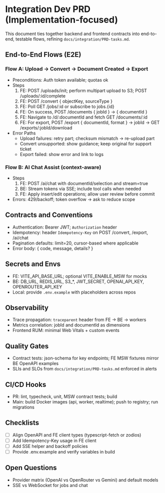# Integration Dev PRD (Implementation-focused)

This document ties together backend and frontend contracts into end-to-end, testable flows, refining `docs/integration/PRD-tasks.md`.

## End-to-End Flows (E2E)

### Flow A: Upload → Convert → Document Created → Export
- Preconditions: Auth token available; quotas ok
- Steps
  1) FE: POST /uploads/init; perform multipart upload to S3; POST /uploads/:id/complete
  2) FE: POST /convert { objectKey, sourceType }
  3) FE: Poll GET /jobs/:id or subscribe to jobs.{id}
  4) FE: On success, POST /documents { jobId } → { documentId }
  5) FE: Navigate to /d/:documentId and fetch GET /documents/:id
  6) FE: For export, POST /export { documentId, format } → jobId → GET /exports/:jobId/download
- Error Paths
  - Upload failures: retry part; checksum mismatch → re-upload part
  - Convert unsupported: show guidance; keep original for support ticket
  - Export failed: show error and link to logs

### Flow B: AI Chat Assist (context-aware)
- Steps
  1) FE: POST /ai/chat with documentId/selection and stream=true
  2) BE: Stream tokens via SSE; include tool calls when needed
  3) FE: Apply insert/edit operations; allow user review before commit
- Errors: 429/backoff; token overflow → ask to reduce scope

## Contracts and Conventions
- Authentication: Bearer JWT; `Authorization` header
- Idempotency: header `Idempotency-Key` on POST /convert, /export, /ai/chat
- Pagination defaults: limit=20, cursor-based where applicable
- Error body: { code, message, details? }

## Secrets and Envs
- FE: VITE_API_BASE_URL; optional VITE_ENABLE_MSW for mocks
- BE: DB_URL, REDIS_URL, S3_*, JWT_SECRET, OPENAI_API_KEY, OPENROUTER_API_KEY
- Local: provide `.env.example` with placeholders across repos

## Observability
- Trace propagation: `traceparent` header from FE → BE → workers
- Metrics correlation: jobId and documentId as dimensions
- Frontend RUM: minimal Web Vitals + custom events

## Quality Gates
- Contract tests: json-schema for key endpoints; FE MSW fixtures mirror BE OpenAPI examples
- SLIs and SLOs from `docs/integration/PRD-tasks.md` enforced in alerts

## CI/CD Hooks
- PR: lint, typecheck, unit, MSW contract tests; build
- Main: build Docker images (api, worker, realtime); push to registry; run migrations

## Checklists
- [ ] Align OpenAPI and FE client types (typescript-fetch or zodios)
- [ ] Add Idempotency-Key usage in FE client
- [ ] Add SSE helper and backoff policies
- [ ] Provide .env.example and verify variables in build

## Open Questions
- Provider matrix (OpenAI vs OpenRouter vs Gemini) and default models
- SSE vs WebSocket for jobs and chat
